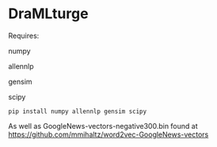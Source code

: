 # DraMLturge

Requires:

numpy

allennlp

gensim

scipy

`pip install numpy allennlp gensim scipy`

As well as GoogleNews-vectors-negative300.bin found at https://github.com/mmihaltz/word2vec-GoogleNews-vectors



